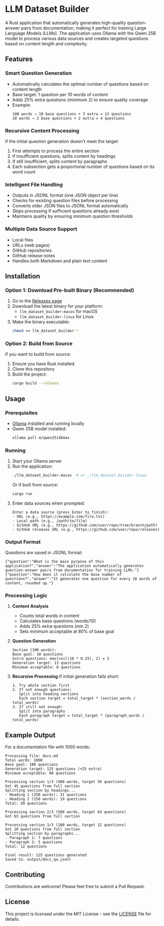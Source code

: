 # LLM Dataset Builder

A Rust application that automatically generates high-quality question-answer pairs from documentation, making it perfect for training Large Language Models (LLMs). The application uses Ollama with the Qwen 25B model to process various data sources and creates targeted questions based on content length and complexity.

## Features

### Smart Question Generation
- Automatically calculates the optimal number of questions based on content length
- Base target: 1 question per 10 words of content
- Adds 25% extra questions (minimum 2) to ensure quality coverage
- Example:
  ```
  100 words → 10 base questions + 3 extra = 13 questions
  20 words → 2 base questions + 2 extra = 4 questions
  ```

### Recursive Content Processing
If the initial question generation doesn't meet the target:
1. First attempts to process the entire section
2. If insufficient questions, splits content by headings
3. If still insufficient, splits content by paragraphs
4. Each subsection gets a proportional number of questions based on its word count

### Intelligent File Handling
- Outputs in JSONL format (one JSON object per line)
- Checks for existing question files before processing
- Converts older JSON files to JSONL format automatically
- Skips processing if sufficient questions already exist
- Maintains quality by ensuring minimum question thresholds

### Multiple Data Source Support
- Local files
- URLs (web pages)
- GitHub repositories
- GitHub release notes
- Handles both Markdown and plain text content

## Installation

### Option 1: Download Pre-built Binary (Recommended)
1. Go to the [Releases page](https://github.com/technovangelist/llm_dataset_builder/releases)
2. Download the latest binary for your platform:
   - `llm_dataset_builder-macos` for macOS
   - `llm_dataset_builder-linux` for Linux
3. Make the binary executable:
   ```bash
   chmod +x llm_dataset_builder-*
   ```

### Option 2: Build from Source
If you want to build from source:
1. Ensure you have Rust installed
2. Clone this repository
3. Build the project:
   ```bash
   cargo build --release
   ```

## Usage

### Prerequisites
- [Ollama](https://ollama.ai) installed and running locally
- Qwen 25B model installed:
  ```bash
  ollama pull m/qwen2514bmax
  ```

### Running
1. Start your Ollama server
2. Run the application:
   ```bash
   ./llm_dataset_builder-macos  # or ./llm_dataset_builder-linux
   ```
   Or if built from source:
   ```bash
   cargo run
   ```
3. Enter data sources when prompted:
   ```
   Enter a data source (press Enter to finish):
   - URL (e.g., https://example.com/file.txt)
   - Local path (e.g., /path/to/file)
   - GitHub URL (e.g., https://github.com/user/repo/tree/branch/path)
   - GitHub releases URL (e.g., https://github.com/user/repo/releases)
   ```

### Output Format
Questions are saved in JSONL format:
```jsonl
{"question":"What is the main purpose of this application?","answer":"The application automatically generates question-answer pairs from documentation for training LLMs."}
{"question":"How does it calculate the base number of questions?","answer":"It generates one question for every 10 words of content, rounded up."}
```

### Processing Logic

1. **Content Analysis**
   - Counts total words in content
   - Calculates base questions (words/10)
   - Adds 25% extra questions (min 2)
   - Sets minimum acceptable at 80% of base goal

2. **Question Generation**
   ```
   Section (100 words):
   Base goal: 10 questions
   Extra questions: max(ceil(10 * 0.25), 2) = 3
   Generation target: 13 questions
   Minimum acceptable: 8 questions
   ```

3. **Recursive Processing**
   If initial generation falls short:
   ```
   1. Try whole section first
   2. If not enough questions:
      Split into heading sections
      Each section target = total_target * (section_words / total_words)
   3. If still not enough:
      Split into paragraphs
      Each paragraph target = total_target * (paragraph_words / total_words)
   ```

## Example Output

For a documentation file with 1000 words:
```
Processing file: docs.md
Total words: 1000
Base goal: 100 questions
Generation target: 125 questions (+25 extra)
Minimum acceptable: 80 questions

Processing section 1/3 (400 words, target 50 questions)
Got 45 questions from full section
Splitting section by headings...
- Heading 1 (250 words): 31 questions
- Heading 2 (150 words): 19 questions
Total: 50 questions

Processing section 2/3 (500 words, target 63 questions)
Got 63 questions from full section

Processing section 3/3 (100 words, target 12 questions)
Got 10 questions from full section
Splitting section by paragraphs...
- Paragraph 1: 7 questions
- Paragraph 2: 5 questions
Total: 12 questions

Final result: 125 questions generated
Saved to: output/docs_qa.jsonl
```

## Contributing

Contributions are welcome! Please feel free to submit a Pull Request.

## License

This project is licensed under the MIT License - see the [LICENSE](LICENSE) file for details.
